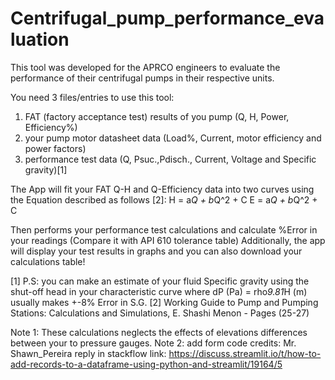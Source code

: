 # Centrifugal_pump_performance_evaluation
This tool was developed for the APRCO engineers to evaluate the performance of their centrifugal pumps in their respective units.

You need 3 files/entries to use this tool:
1. FAT (factory acceptance test) results of you pump (Q, H, Power, Efficiency%)
2. your pump motor datasheet data (Load%, Current, motor efficiency and power factors)
3. performance test data (Q, Psuc.,Pdisch., Current, Voltage and Specific gravity)[1] 

The App will fit your FAT Q-H and Q-Efficiency data into two curves using the Equation described as follows [2]:
H = a*Q + b*Q^2 + C
E = a*Q + b*Q^2 + C

Then performs your performance test calculations and calculate %Error in your readings (Compare it with API 610 tolerance table) 
Additionally, the app will display your test results in graphs and you can also download your calculations table!

[1] P.S: you can make an estimate of your fluid Specific gravity using the shut-off head in your characteristic curve where dP (Pa) = rho*9.81*H (m)
usually makes +-8% Error in S.G.
[2] Working Guide to Pump and Pumping Stations: Calculations and Simulations, E. Shashi Menon - Pages (25-27)

Note 1: These calculations neglects the effects of elevations differences between your to pressure gauges.
Note 2: add form code credits: Mr. Shawn_Pereira reply in stackflow
link: https://discuss.streamlit.io/t/how-to-add-records-to-a-dataframe-using-python-and-streamlit/19164/5
